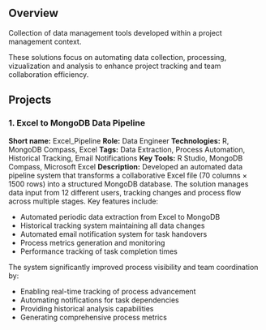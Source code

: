 ## Overview
Collection of data management tools developed within a project management context. </p>
These solutions focus on automating data collection, processing, vizualization and analysis to enhance project tracking and team collaboration efficiency.


## Projects

### 1. Excel to MongoDB Data Pipeline

<b>Short name:</b> Excel_Pipeline
<b>Role:</b> Data Engineer
<b>Technologies:</b> R, MongoDB Compass, Excel
<b>Tags:</b> Data Extraction, Process Automation, Historical Tracking, Email Notifications
<b>Key Tools:</b> R Studio, MongoDB Compass, Microsoft Excel
<b>Description:</b> Developed an automated data pipeline system that transforms a collaborative Excel file (70 columns × 1500 rows) into a structured MongoDB database. The solution manages data input from 12 different users, tracking changes and process flow across multiple stages. Key features include:

- Automated periodic data extraction from Excel to MongoDB
- Historical tracking system maintaining all data changes
- Automated email notification system for task handovers
- Process metrics generation and monitoring
- Performance tracking of task completion times

The system significantly improved process visibility and team coordination by:

- Enabling real-time tracking of process advancement
- Automating notifications for task dependencies
- Providing historical analysis capabilities
- Generating comprehensive process metrics
